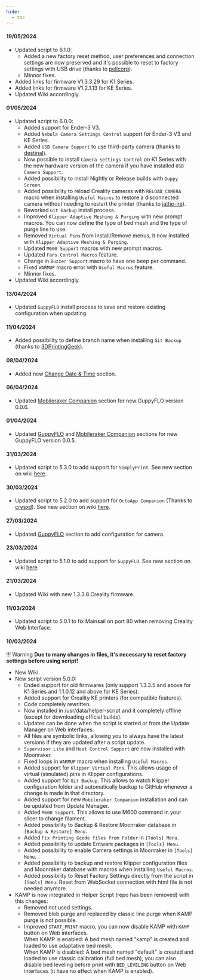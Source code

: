```yaml
---
hide:
  - toc
---
```

#### 19/05/2024

- Updated script to 6.1.0:
    * Added a new factory reset method, user preferences and connection settings are now preserved and it's possible to reset to factory settings with USB drive (thanks to [pellcorp](https://github.com/pellcorp)).
    * Minnor fixes.
- Added links for firmware V1.3.3.29 for K1 Series.
- Added links for firmware V1.2.1.13  for KE Series.
- Updated Wiki accordingly.

#### 01/05/2024

- Updated script to 6.0.0:
    * Added support for Ender-3 V3.
    * Added `Nebula Camera Settings Control` support for Ender-3 V3 and KE Series.
    * Added `USB Camera Support` to use third-party camera (thanks to [destinal](https://www.reddit.com/user/destinal/?rdt=44404)).
    * Now possible to install `Camera Settings Control` on K1 Series with the new hardware version of the camera if you have installed `USB Camera Support`.
    * Added possibility to install Nightly or Release builds with `Guppy Screen`.
    * Added possibility to reload Creality cameras with `RELOAD_CAMERA` macro when installing `Useful Macros` to restore a disconnected camera without needing to restart the printer (thanks to [jattie-ire](https://github.com/jattie-ire)).
    * Reworked `Git Backup` install process.
    * Improved `Klipper Adaptive Meshing & Purging` with new prompt macros. You can now define the type of bed mesh and the type of purge line to use.
    * Removed `Virtual Pins` from Install/Remove menus, it now installed with `Klipper Adaptive Meshing & Purging`.
    * Updated `M600 Support` macros with new prompt macros.
    * Updated `Fans Control Macros` feature.
    * Change in `Buzzer Support` macro to have one beep per command.
    * Fixed `WARMUP` macro error with `Useful Macros` feature.
    * Minnor fixes.
- Updated Wiki accordingly.

#### 13/04/2024

- Updated `GuppyFLO` install process to save and restore existing configuration when updating.

#### 11/04/2024

- Added possibility to define branch name when installing `Git Backup` (thanks to [3DPrintingGeek](https://github.com/3DPrintingGeek)).

#### 08/04/2024

- Added new [Change Date & Time](firmwares/change-date-and-time.md) section.

#### 06/04/2024

- Updated [Mobileraker Companion](helper-script/mobileraker-companion.md) section for new GuppyFLO version 0.0.6.

#### 01/04/2024

- Updated [GuppyFLO](helper-script/guppyflo.md) and [Mobileraker Companion](helper-script/mobileraker-companion.md) sections for new GuppyFLO version 0.0.5.

#### 31/03/2024

  - Updated script to 5.3.0 to add support for `SimplyPrint`. See new section on wiki [here](helper-script/simplyprint.md).
  
#### 30/03/2024

  - Updated script to 5.2.0 to add support for `OctoApp Companion` (Thanks to [crysxd](https://github.com/crysxd)). See new section on wiki [here](helper-script/octoapp-companion.md).

#### 27/03/2024

- Updated [GuppyFLO](helper-script/guppyflo.md) section to add configuration for camera.

#### 23/03/2024

  - Updated script to 5.1.0 to add support for `GuppyFLO`. See new section on wiki [here](helper-script/guppyflo.md).

#### 21/03/2024

  - Updated Wiki with new 1.3.3.8 Creality firmware.

#### 11/03/2024

  - Updated script to 5.0.1 to fix Mainsail on port 80 when removing Creality Web Interface.

#### 10/03/2024

!!! Warning
    **Due to many changes in files, it's necessary to reset factory settings before using script!**

  - New Wiki.
  - New script version 5.0.0:
    * Ended support for old firmwares (only support 1.3.3.5 and above for K1 Series and 1.1.0.12 and above for KE Series).
    * Added support for Creality KE printers (for compatible features).
    * Code completely rewritten.
    * Now installed in /usr/data/helper-script and it completely offline (except for downloading official builds).
    * Updates can be done when the script is started or from the Update Manager on Web interfaces.
    * All files are symbolic links, allowing you to always have the latest versions if they are updated after a script update.
    * `Supervisor Lite` and `Host Control Support` are now installed with Moonraker.
    * Fixed loops in `WARMUP` macro when installing `Useful Macros`.
    * Added support for `Klipper Virtual Pins`. This allows usage of virtual (simulated) pins in Klipper configurations.
    * Added support for `Git Backup`. This allows to watch Klipper configuration folder and automatically backup to GitHub whenever a change is made in that directory.
    * Added support for new `Mobileraker Companion` installation and can be updated from Update Manager.
    * Added `M600 Support`. This allows to use M600 command in your slicer to change filament.
    * Added possibility to Backup & Restore Moonraker database in `[Backup & Restore] Menu`.
    * Added `Fix Printing Gcode files from Folder` in `[Tools] Menu`.
    * Added possibility to update Entware packages in `[Tools] Menu`.
    * Added possibility to enable Camera settings in Moonraker in `[Tools] Menu`.
    * Added possibility to backup and restore Klipper configuration files and Moonraker database with macros when installing `Useful Macros`.
    * Added possibility to Reset Factory Settings directly from the script in `[Tools] Menu`. Reset from WebSocket connection with html file is not needed anymore.
  - KAMP is now integrated in Helper Script (repo has been removed) with this changes:
    * Removed not used settings.
    * Removed blob purge and replaced by classic line purge when KAMP purge is not possible.
    * Improved `START_PRINT` macro, you can now disable KAMP with `KAMP` button on Web interfaces.<br>
      When KAMP is enabled: A bed mesh named "kamp" is created and loaded to use adaptative bed mesh.<br>
      When KAMP is disabled: A bed mesh named "default" is created and loaded to use classic calibration (full bed mesh), you can also disable bed leveling before print with `BED_LEVELING` button on Web interfaces (it have no effect when KAMP is enabled).

<br />
